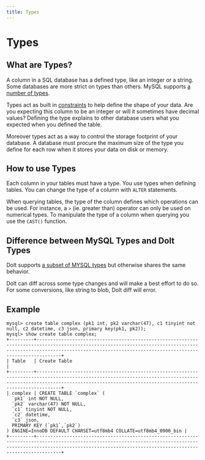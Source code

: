 ```yaml
---
title: Types
---
```


# Types

## What are Types?

A column in a SQL database has a defined type, like an integer or a string. Some databases are more strict on types than others. MySQL supports [a number of types](https://dev.mysql.com/doc/refman/8.0/en/data-types.html).

Types act as built in [constraints](./constraints.md) to help define the shape of your data. Are you expecting this column to be an integer or will it sometimes have decimal values? Defining the type explains to other database users what you expected when you defined the table.

Moreover types act as a way to control the storage footprint of your database. A database must procure the maximum size of the type you define for each row when it stores your data on disk or memory.

## How to use Types

Each column in your tables must have a type. You use types when defining tables. You can change the type of a column with `ALTER` statements.

When querying tables, the type of the column defines which operations can be used. For instance, a `>` (ie. greater than) operator can only be used on numerical types. To manipulate the type of a column when querying you use the `CAST()` function.

## Difference between MySQL Types and Dolt Types

Dolt supports [a subset of MYSQL types](../../../reference/sql/sql-support/data-description.md#data-types) but otherwise shares the same behavior.

Dolt can diff across some type changes and will make a best effort to do so. For some conversions, like string to blob, Dolt diff will error.

## Example
```
mysql> create table complex (pk1 int, pk2 varchar(47), c1 tinyint not null, c2 datetime, c3 json, primary key(pk1, pk2));
mysql> show create table complex;
+---------+---------------------------------------------------------------------------------------------------------------------------------------------------------------------------------------------------------------------------+
| Table   | Create Table                                                                                                                                                                                                                     |
+---------+---------------------------------------------------------------------------------------------------------------------------------------------------------------------------------------------------------------------------+
| complex | CREATE TABLE `complex` (
  `pk1` int NOT NULL,
  `pk2` varchar(47) NOT NULL,
  `c1` tinyint NOT NULL,
  `c2` datetime,
  `c3` json,
  PRIMARY KEY (`pk1`,`pk2`)
) ENGINE=InnoDB DEFAULT CHARSET=utf8mb4 COLLATE=utf8mb4_0900_bin |
+---------+---------------------------------------------------------------------------------------------------------------------------------------------------------------------------------------------------------------------------+
```